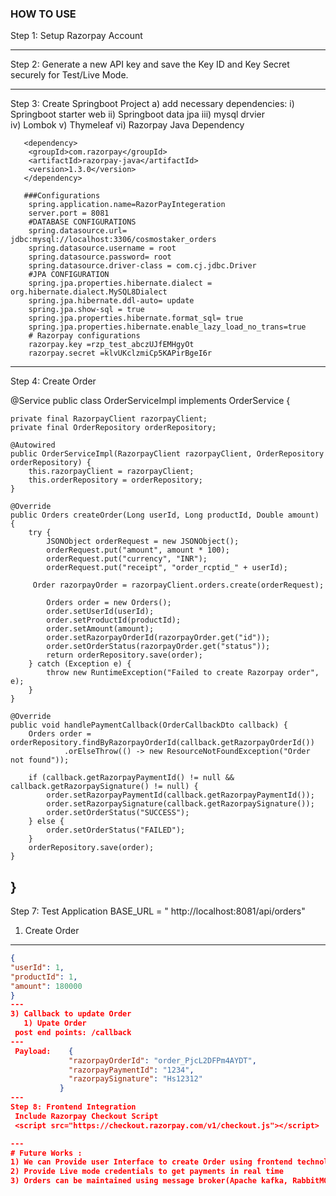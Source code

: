 ### HOW TO USE


Step 1:  Setup Razorpay Account

---
Step 2:  Generate a new API key and save the Key ID and Key Secret securely for Test/Live Mode.

---

Step 3:  Create Springboot Project
        a) add necessary dependencies: 
         i) Springboot starter web
        ii)	Springboot data jpa
       iii) mysql drvier		
	      iv) Lombok
		     v) Thymeleaf
		    vi) Razorpay Java Dependency
      
       <dependency>
        <groupId>com.razorpay</groupId>
        <artifactId>razorpay-java</artifactId>
        <version>1.3.0</version>
       </dependency>

       ###Configurations
        spring.application.name=RazorPayIntegeration
        server.port = 8081
        #DATABASE CONFIGURATIONS
        spring.datasource.url= jdbc:mysql://localhost:3306/cosmostaker_orders
        spring.datasource.username = root
        spring.datasource.password= root
        spring.datasource.driver-class = com.cj.jdbc.Driver
        #JPA CONFIGURATION
        spring.jpa.properties.hibernate.dialect = org.hibernate.dialect.MySQL8Dialect
        spring.jpa.hibernate.ddl-auto= update
        spring.jpa.show-sql = true
        spring.jpa.properties.hibernate.format_sql= true
        spring.jpa.properties.hibernate.enable_lazy_load_no_trans=true
        # Razorpay configurations
        razorpay.key =rzp_test_abczUJfEMHgyOt
        razorpay.secret =klvUKclzmiCp5KAPirBgeI6r
---
Step 4:  Create Order

@Service
public class OrderServiceImpl implements OrderService {


    private final RazorpayClient razorpayClient;
    private final OrderRepository orderRepository;

    @Autowired
    public OrderServiceImpl(RazorpayClient razorpayClient, OrderRepository orderRepository) {
        this.razorpayClient = razorpayClient;
        this.orderRepository = orderRepository;
    }

    @Override
    public Orders createOrder(Long userId, Long productId, Double amount) {
        try {
            JSONObject orderRequest = new JSONObject();
            orderRequest.put("amount", amount * 100);
            orderRequest.put("currency", "INR");
            orderRequest.put("receipt", "order_rcptid_" + userId);

         Order razorpayOrder = razorpayClient.orders.create(orderRequest);

            Orders order = new Orders();
            order.setUserId(userId);
            order.setProductId(productId);
            order.setAmount(amount);
            order.setRazorpayOrderId(razorpayOrder.get("id"));
            order.setOrderStatus(razorpayOrder.get("status"));
            return orderRepository.save(order);
        } catch (Exception e) {
            throw new RuntimeException("Failed to create Razorpay order", e);
        }
    }

    @Override
    public void handlePaymentCallback(OrderCallbackDto callback) {
        Orders order = orderRepository.findByRazorpayOrderId(callback.getRazorpayOrderId())
                .orElseThrow(() -> new ResourceNotFoundException("Order not found"));

        if (callback.getRazorpayPaymentId() != null && callback.getRazorpaySignature() != null) {
            order.setRazorpayPaymentId(callback.getRazorpayPaymentId());
            order.setRazorpaySignature(callback.getRazorpaySignature());
            order.setOrderStatus("SUCCESS");
        } else {
            order.setOrderStatus("FAILED");
        }
        orderRepository.save(order);
    }
}
---

Step 7: Test Application 
    BASE_URL = " http://localhost:8081/api/orders"
   1) Create Order
---
  ```json
{
  "userId": 1,
  "productId": 1,
  "amount": 180000
}
 ---     
  3) Callback to update Order
     1) Upate Order
   post end points: /callback
---
   Payload:    {
               "razorpayOrderId": "order_PjcL2DFPm4AYDT",
               "razorpayPaymentId": "1234",
               "razorpaySignature": "Hs12312"
             }
 ---  
Step 8: Frontend Integration
   Include Razorpay Checkout Script
   <script src="https://checkout.razorpay.com/v1/checkout.js"></script>

---
# Future Works :
1) We can Provide user Interface to create Order using frontend technologies such as Reactjs/Angular.
2) Provide Live mode credentials to get payments in real time 
3) Orders can be maintained using message broker(Apache kafka, RabbitMQ) for high throughput. 
   


